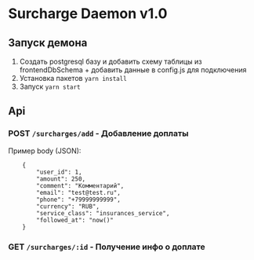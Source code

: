 # Surcharge Daemon v1.0

## Запуск демона
1.  Создать postgresql базу и добавить схему таблицы из frontendDbSchema + добавить данные в config.js для подключения
2. Установка пакетов
   `yarn install`
3. Запуск
   `yarn start`

## Api 
### POST `/surcharges/add` - Добавление доплаты
Пример body (JSON):
```
    {
        "user_id": 1,
        "amount": 250,
        "comment": "Комментарий",
        "email": "test@test.ru",
        "phone": "+79999999999",
        "currency": "RUB",
        "service_class": "insurances_service",
        "followed_at": "now()"
    }
```
### GET `/surcharges/:id` - Получение инфо о доплате
